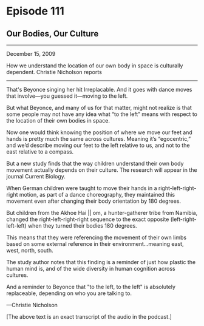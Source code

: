 # Episode 111

## Our Bodies, Our Culture

---

December 15, 2009

How we understand the location of our own body in space is culturally dependent. Christie Nicholson reports

---

That's Beyonce singing her hit Irreplacable. And it goes with dance moves that involve—you guessed it—moving to the left.

But what Beyonce, and many of us for that matter, might not realize is that some people may not have any idea what “to the left” means with respect to the location of their own bodies in space.

Now one would think knowing the position of where we move our feet and hands is pretty much the same across cultures. Meaning it’s “egocentric,” and we’d describe moving our feet to the left relative to us, and not to the east relative to a compass.

But a new study finds that the way children understand their own body movement actually depends on their culture. The research will appear in the journal Current Biology.

When German children were taught to move their hands in a right-left-right-right motion, as part of a dance choreography, they maintained this movement even after changing their body orientation by 180 degrees.

But children from the Akhoe Hai || om, a hunter-gatherer tribe from Namibia, changed the right-left-right-right sequence to the exact opposite (left-right-left-left) when they turned their bodies 180 degrees.

This means that they were referencing the movement of their own limbs based on some external reference in their environment…meaning east, west, north, south.

The study author notes that this finding is a reminder of just how plastic the human mind is, and of the wide diversity in human cognition across cultures.

And a reminder to Beyonce that "to the left, to the left" is absolutely replaceable, depending on who you are talking to.

—Christie Nicholson

[The above text is an exact transcript of the audio in the podcast.]

